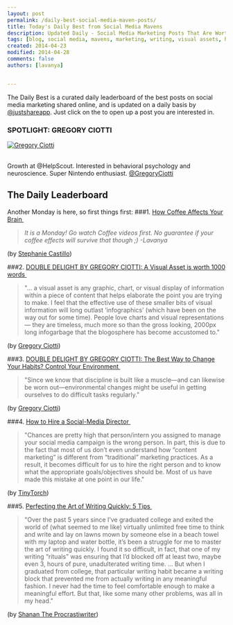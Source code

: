 ```yaml
---
layout: post
permalink: /daily-best-social-media-maven-posts/
title: Today's Daily Best from Social Media Mavens
description: Updated Daily - Social Media Marketing Posts That Are Worth Sharing
tags: [blog, social media, mavens, marketing, writing, visual assets, habits]
created: 2014-04-23
modified: 2014-04-28
comments: false
authors: [lavanya]


---
```



The Daily Best is a curated daily leaderboard of the best posts on social media marketing shared online, and is updated on a daily basis by [@justshareapp](http://twitter.com/justshareapp). Just click on the <i class="icon-link"></i> to open up a post you are interested in.

<div class="article-author-main border-box">
    <h3>SPOTLIGHT: GREGORY CIOTTI</h3>
    <a href="https://twitter.com/GregoryCiotti"><img src="http://cdn.justshareapp.com/GregoryCiotti.jpeg" class="bio-photo large" alt="Gregory Ciotti"></a>
    <br><br>
<p>Growth at @HelpScout. Interested in behavioral psychology and neuroscience. Super Nintendo enthusiast.  <a href="https://twitter.com/GregoryCiotti">@GregoryCiotti</a> </p>
</div>

## The Daily Leaderboard

Another Monday is here, so first things first:
###1. [How Coffee Affects Your Brain&nbsp;<i class="icon-link"></i>](http://visual.ly/how-coffee-affects-your-brain)
>*It is a Monday! Go watch Coffee videos first. No guarantee if your coffee effects will survive that though ;) -Lavanya*

(by [Stephanie Castillo](https://twitter.com/StephanieIvania))


###2. [DOUBLE DELIGHT BY GREGORY CIOTTI: A Visual Asset is worth 1000 words&nbsp;<i class="icon-link"></i>](http://www.gregoryciotti.com/visual-assets/)
>"... a visual asset is any graphic, chart, or visual display of information within a piece of content that helps elaborate the point you are trying to make.
I feel that the effective use of these smaller bits of visual information will long outlast ‘infographics’ (which have been on the way out for some time). People love charts and visual representations — they are timeless, much more so than the gross looking, 2000px long infogarbage that the blogosphere has become accustomed to."

(by [Gregory Ciotti](https://twitter.com/GregoryCiotti))


###3. [DOUBLE DELIGHT BY GREGORY CIOTTI: The Best Way to Change Your Habits? Control Your Environment&nbsp;<i class="icon-link"></i>](http://www.sparringmind.com/changing-habits/#more-1617)
>"Since we know that discipline is built like a muscle—and can likewise be worn out—environmental changes might be useful in getting ourselves to do difficult tasks regularly."

(by [Gregory Ciotti](https://twitter.com/GregoryCiotti))


###4. [How to Hire a Social-Media Director&nbsp;<i class="icon-link"></i>](http://tinytorch.com/how-to-hire-a-social-media-director/)
>"Chances are pretty high that person/intern you assigned to manage your social media campaign is the wrong person. In part, this is due to the fact that most of us don’t even understand how “content marketing” is different from “traditional” marketing practices.
As a result, it becomes difficult for us to hire the right person and to know what the appropriate goals/objectives should be. Most of us have made this mistake at one point in our life."

(by [TinyTorch](https://twitter.com/tinytorch))


###5. [Perfecting the Art of Writing Quickly: 5 Tips&nbsp;<i class="icon-link"></i>](http://www.theprocrastiwriter.com/perfecting-art-writing-quickly-5-tips/)
>"Over the past 5 years since I’ve graduated college and exited the world of (what seemed to me like) virtually unlimited free time to think and write and lay on lawns mown by someone else in a beach towel with my laptop and water bottle, it’s been a struggle for me to master the art of writing quickly. I found it so difficult, in fact, that one of my writing “rituals” was ensuring that I’d blocked off at least two, maybe even 3, hours of pure, unadulterated writing time.
...
But when I graduated from college, that particular writing habit became a writing block that prevented me from actually writing in any meaningful fashion. I never had the time to feel comfortable enough to make a meaningful effort. But that, like some many other problems, was all in my head."

(by [Shanan The Procrastiwriter](https://twitter.com/Write_Tomorrow))
